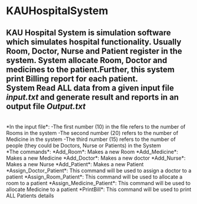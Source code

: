 # KAUHospitalSystem

KAU Hospital System is simulation software which simulates hospital functionality. Usually Room, Doctor, Nurse and Patient register in the system. System allocate Room, Doctor and medicines to the patient.Further, this system print Billing report for each patient.
<br/>
System Read ALL data from a given input file *input.txt* and generate result and
reports in an output file *Output.txt*
---
<br/>
*In the input file*:
-The first number (10) in the file refers to the number of Rooms in the system
-The second number (20) refers to the number of Medicine in the system
-The third number (15) refers to the number of people (they could be Doctors, Nurse or Patients) in the System
<br/>
*The commands*:
*Add_Room*: Makes a new Room
*Add_Medicine*: Makes a new Medicine 
*Add_Doctor*: Makes a new doctor 
*Add_Nurse*: Makes a new Nurse 
*Add_Patient*: Makes a new Patient
*Assign_Doctor_Patient*: This command will be used to assign a doctor to a patient
*Assign_Room_Patient*: This command will be used to allocate a room to a patient 
*Assign_Medicine_Patient*: This command will be used to allocate Medicine to a patient
*PrintBill*: This command will be used to print ALL Patients details 

